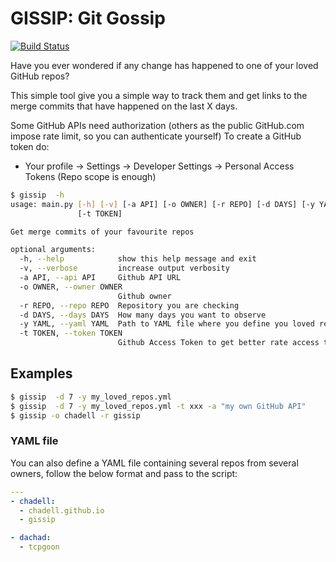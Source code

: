 # GISSIP: Git Gossip 

[![Build Status](https://travis-ci.org/chadell/gissip.svg?branch=master)](https://travis-ci.org/chadell/gissip)

Have you ever wondered if any change has happened to one of your loved GitHub repos?

This simple tool give you a simple way to track them and get links to the merge commits that have happened on the last X days.

Some GitHub APIs need authorization (others as the public GitHub.com impose rate limit, so you can authenticate yourself)
To create a GitHub token do:
* Your profile -> Settings -> Developer Settings -> Personal Access Tokens (Repo scope is enough)

```bash
$ gissip  -h
usage: main.py [-h] [-v] [-a API] [-o OWNER] [-r REPO] [-d DAYS] [-y YAML]
               [-t TOKEN]

Get merge commits of your favourite repos

optional arguments:
  -h, --help            show this help message and exit
  -v, --verbose         increase output verbosity
  -a API, --api API     Github API URL
  -o OWNER, --owner OWNER
                        Github owner
  -r REPO, --repo REPO  Repository you are checking
  -d DAYS, --days DAYS  How many days you want to observe
  -y YAML, --yaml YAML  Path to YAML file where you define you loved repos
  -t TOKEN, --token TOKEN
                        Github Access Token to get better rate access to API
```

## Examples

```bash
$ gissip  -d 7 -y my_loved_repos.yml
$ gissip  -d 7 -y my_loved_repos.yml -t xxx -a "my own GitHub API"
$ gissip -o chadell -r gissip
```

### YAML file

You can also define a YAML file containing several repos from several owners, follow the below format and pass to the script:
```yaml
---
- chadell:
  - chadell.github.io
  - gissip

- dachad:
  - tcpgoon
```

